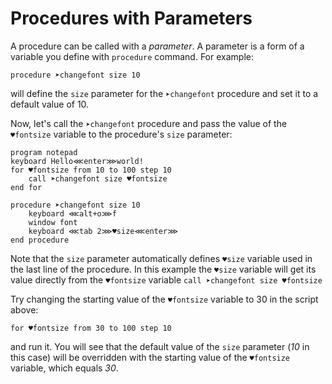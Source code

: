 # Procedures with Parameters

A procedure can be called with a _parameter_. A parameter is a form of a variable you define with `procedure` command. For example:

```G1ANT
procedure ➤changefont size 10
```

will define the `size` parameter for the `➤changefont` procedure and set it to a default value of 10.

Now, let's call the `➤changefont` procedure and pass the value of the `♥fontsize` variable to the procedure's `size` parameter:

```G1ANT
program notepad
keyboard Hello⋘enter⋙world!
for ♥fontsize from 10 to 100 step 10
    call ➤changefont size ♥fontsize
end for

procedure ➤changefont size 10
	keyboard ⋘alt+o⋙f
	window font
	keyboard ⋘tab 2⋙♥size⋘enter⋙
end procedure
```

Note that the `size` parameter automatically defines `♥size` variable used in the last line of the procedure. In this example the `♥size` variable will get its value directly from the `♥fontsize` variable `call ➤changefont size ♥fontsize`

Try changing the starting value of the `♥fontsize` variable to 30 in the script above:

```G1ANT
for ♥fontsize from 30 to 100 step 10
```

and run it. You will see that the default value of the `size` parameter (*10* in this case) will be overridden with the starting value of the `♥fontsize` variable, which equals *30*.
